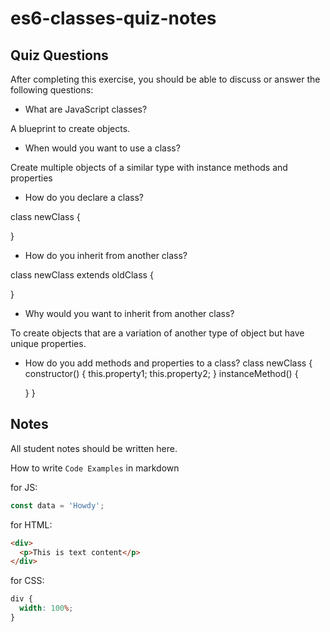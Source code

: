 # es6-classes-quiz-notes

## Quiz Questions

After completing this exercise, you should be able to discuss or answer the following questions:

- What are JavaScript classes?

A blueprint to create objects.

- When would you want to use a class?

Create multiple objects of a similar type with instance methods and properties

- How do you declare a class?

class newClass {

}

- How do you inherit from another class?

class newClass extends oldClass {

}

- Why would you want to inherit from another class?

To create objects that are a variation of another type of object but have unique properties.

- How do you add methods and properties to a class?
  class newClass {
  constructor() {
  this.property1;
  this.property2;
  }
  instanceMethod() {

  }
  }

## Notes

All student notes should be written here.

How to write `Code Examples` in markdown

for JS:

```javascript
const data = 'Howdy';
```

for HTML:

```html
<div>
  <p>This is text content</p>
</div>
```

for CSS:

```css
div {
  width: 100%;
}
```
